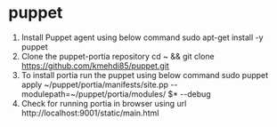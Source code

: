 puppet
======
1. Install Puppet agent using below command
    sudo apt-get install -y puppet
2. Clone the puppet-portia repository
   cd ~ && git clone https://github.com/kmehdi85/puppet.git 
3. To install portia run the puppet using below command
    sudo puppet apply ~/puppet/portia/manifests/site.pp --modulepath=~/puppet/portia/modules/ $*  --debug
4. Check for running portia in browser using url
    http://localhost:9001/static/main.html

